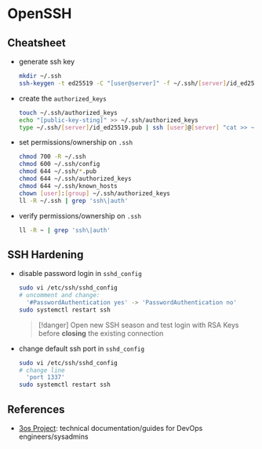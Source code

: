 # OpenSSH

## Cheatsheet

- generate ssh key
  
  ```bash
  mkdir ~/.ssh
  ssh-keygen -t ed25519 -C "[user@server]" -f ~/.ssh/[server]/id_ed25519
  ```

- create the `authorized_keys`
  
  ```bash
  touch ~/.ssh/authorized_keys
  echo "[public-key-sting]" >> ~/.ssh/authorized_keys
  type ~/.ssh/[server]/id_ed25519.pub | ssh [user]@[server] "cat >> ~/.ssh/authorized_keys"
  ```

- set permissions/ownership on `.ssh`
  
  ```bash
  chmod 700 -R ~/.ssh
  chmod 600 ~/.ssh/config
  chmod 644 ~/.ssh/*.pub
  chmod 644 ~/.ssh/authorized_keys
  chmod 644 ~/.ssh/known_hosts
  chown [user]:[group] ~/.ssh/authorized_keys
  ll -R ~/.ssh | grep 'ssh\|auth'
  ```

- verify permissions/ownership on `.ssh`
  
  ```bash
  ll -R ~ | grep 'ssh\|auth'
  ```

## SSH Hardening

- disable password login in `sshd_config`
  
  ```bash
  sudo vi /etc/ssh/sshd_config
  # uncomment and change: 
    '#PasswordAuthentication yes' -> 'PasswordAuthentication no'
  sudo systemctl restart ssh
  ```
  
   > 
   > \[!danger\]
   > Open new SSH season and test login with RSA Keys before **closing** the existing connection

- change default ssh port in `sshd_config`
  
  ```bash
  sudo vi /etc/ssh/sshd_config
  # change line
    'port 1337'
  sudo systemctl restart ssh
  ```

## References

- [3os Project](https://3os.org/): technical documentation/guides for DevOps engineers/sysadmins
